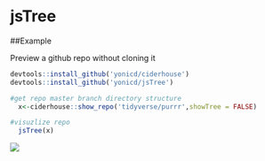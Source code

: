 # jsTree

##Example

Preview a github repo without cloning it

```r
devtools::install_github('yonicd/ciderhouse')
devtools::install_github('yonicd/jsTree')

#get repo master branch directory structure
  x<-ciderhouse::show_repo('tidyverse/purrr',showTree = FALSE)

#visuzlize repo
  jsTree(x)
```

![](https://github.com/yonicd/jsTree/blob/master/MIscellaneous/show_git_buttons.gif?raw=true)